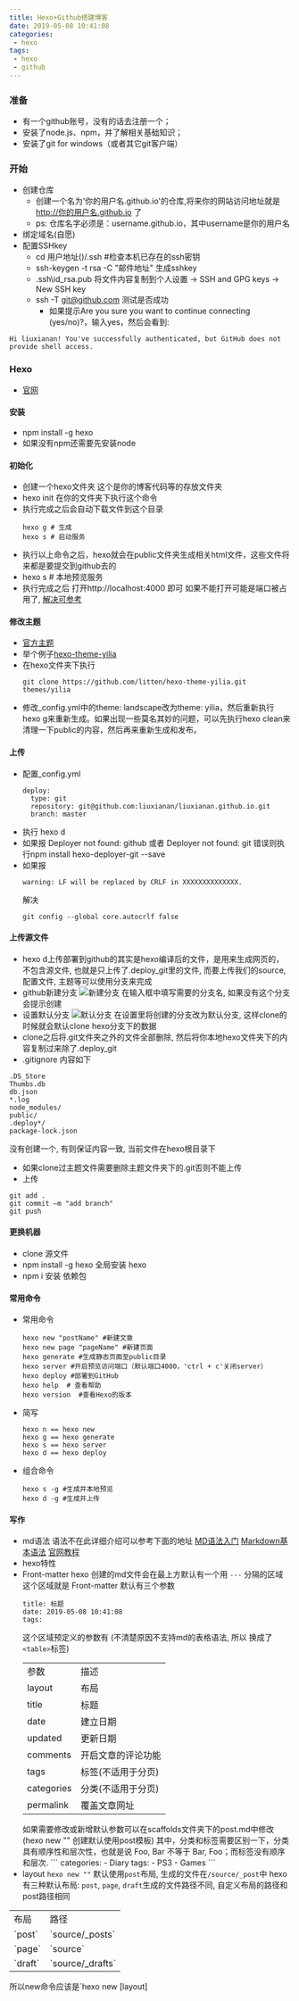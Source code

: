 ```yaml
---
title: Hexo+Github搭建博客
date: 2019-05-08 10:41:08
categories:
 - hexo
tags:
 - hexo
 - github
---
```


### 准备
 * 有一个github账号，没有的话去注册一个；
 * 安装了node.js、npm，并了解相关基础知识；
 * 安装了git for windows（或者其它git客户端）
<!--more-->

### 开始
 * 创建仓库
    * 创建一个名为'你的用户名.github.io'的仓库,将来你的网站访问地址就是 http://你的用户名.github.io 了
    * ps: 仓库名字必须是：username.github.io，其中username是你的用户名
 * 绑定域名(自愿)
 * 配置SSHkey
    * cd 用户地址()/.ssh #检查本机已存在的ssh密钥
    * ssh-keygen -t rsa -C "邮件地址" 生成sshkey
    * .ssh\id_rsa.pub 将文件内容复制到个人设置 -> SSH and GPG keys -> New SSH key
    * ssh -T git@github.com 测试是否成功
        * 如果提示Are you sure you want to continue connecting (yes/no)?，输入yes，然后会看到:
```
Hi liuxianan! You've successfully authenticated, but GitHub does not provide shell access.
```

### Hexo
 * [官网](https://hexo.io/zh-cn/)

#### 安装
 * npm install -g hexo
 * 如果没有npm还需要先安装node

#### 初始化
 * 创建一个hexo文件夹 这个是你的博客代码等的存放文件夹
 * hexo init  在你的文件夹下执行这个命令
 * 执行完成之后会自动下载文件到这个目录
    ```
    hexo g # 生成
    hexo s # 启动服务
    ```
 * 执行以上命令之后，hexo就会在public文件夹生成相关html文件，这些文件将来都是要提交到github去的
 * hexo s # 本地预览服务
 * 执行完成之后 打开http://localhost:4000 即可 如果不能打开可能是端口被占用了, [解决可参考](http://blog.liuxianan.com/windows-port-bind.html)

#### 修改主题
 * [官方主题](https://hexo.io/themes/)
 * 举个例子[hexo-theme-yilia](https://github.com/litten/hexo-theme-yilia)
 * 在hexo文件夹下执行
    ```
    git clone https://github.com/litten/hexo-theme-yilia.git themes/yilia
    ```
 * 修改_config.yml中的theme: landscape改为theme: yilia，然后重新执行hexo g来重新生成。如果出现一些莫名其妙的问题，可以先执行hexo clean来清理一下public的内容，然后再来重新生成和发布。

#### 上传
 * 配置_config.yml
    ```
    deploy:
      type: git
      repository: git@github.com:liuxianan/liuxianan.github.io.git
      branch: master
    ```
 * 执行 hexo d
 * 如果报 Deployer not found: github 或者 Deployer not found: git 错误则执行npm install hexo-deployer-git --save
 * 如果报
    ```
    warning: LF will be replaced by CRLF in XXXXXXXXXXXXXX.
    ```
    解决
    ```
    git config --global core.autocrlf false
    ```

#### 上传源文件
  * hexo d上传部署到github的其实是hexo编译后的文件，是用来生成网页的，不包含源文件, 也就是只上传了.deploy_git里的文件, 而要上传我们的source, 配置文件, 主题等可以使用分支来完成
  * github新建分支
    ![新建分支](/images/newBranch.png)
    在输入框中填写需要的分支名, 如果没有这个分支会提示创建
  * 设置默认分支
    ![默认分支](/images/默认分支.png)
    在设置里将创建的分支改为默认分支, 这样clone的时候就会默认clone hexo分支下的数据
  * clone之后将.git文件夹之外的文件全部删除, 然后将你本地hexo文件夹下的内容复制过来除了.deploy_git
  * .gitignore 内容如下
  ```
  .DS_Store
  Thumbs.db
  db.json
  *.log
  node_modules/
  public/
  .deploy*/
  package-lock.json
  ```
  没有创建一个, 有则保证内容一致, 当前文件在hexo根目录下
  * 如果clone过主题文件需要删除主题文件夹下的.git否则不能上传
  * 上传
  ```
  git add .
  git commit –m "add branch"
  git push
  ```

#### 更换机器
 * clone 源文件
 * npm install -g hexo 全局安装 hexo
 * npm i 安装 依赖包

#### 常用命令
 * 常用命令
     ```
    hexo new "postName" #新建文章
    hexo new page "pageName" #新建页面
    hexo generate #生成静态页面至public目录
    hexo server #开启预览访问端口（默认端口4000，'ctrl + c'关闭server）
    hexo deploy #部署到GitHub
    hexo help  # 查看帮助
    hexo version  #查看Hexo的版本
    ```

 * 简写
    ```
    hexo n == hexo new
    hexo g == hexo generate
    hexo s == hexo server
    hexo d == hexo deploy
    ```
 * 组合命令
    ```
    hexo s -g #生成并本地预览
    hexo d -g #生成并上传
    ```

#### 写作
 * md语法
   语法不在此详细介绍可以参考下面的地址
   [MD语法入门](https://www.jianshu.com/p/399e5a3c7cc5)
    [Markdown基本语法](https://www.jianshu.com/p/191d1e21f7ed)
    [官网教程](http://www.markdown.cn/)
 * hexo特性
  * Front-matter
    hexo 创建的md文件会在最上方默认有一个用 `---` 分隔的区域这个区域就是 Front-matter
    默认有三个参数
    ```
    title: 标题
    date: 2019-05-08 10:41:08
    tags:
    ```
    这个区域预定义的参数有  (不清楚原因不支持md的表格语法, 所以 换成了`<table>`标签)
    <table>    <tr><td>参数</td><td>描述</td></tr>    <tr><td>layout</td><td>布局</td></tr>    <tr><td>title</td><td>标题</td></tr>    <tr><td>date</td><td>建立日期</td></tr>    <tr><td>updated</td><td>更新日期</td></tr>    <tr><td>comments</td><td>开启文章的评论功能</td></tr>    <tr><td>tags</td><td>标签(不适用于分页)</td></tr>    <tr><td>categories</td><td>分类(不适用于分页)</td></tr>  <tr><td>permalink</td><td>覆盖文章网址</td></tr>    </table>
    如果需要修改或新增默认参数可以在scaffolds文件夹下的post.md中修改(hexo new "" 创建默认使用post模板)
    其中，分类和标签需要区别一下，分类具有顺序性和层次性，也就是说 Foo, Bar 不等于 Bar, Foo；而标签没有顺序和层次.
    ```
    categories:
    - Diary
    tags:
    - PS3
    - Games
    ```
  * layout
  `hexo new ""` 默认使用`post`布局, 生成的文件在`/source/_post`中
  hexo 有三种默认布局: `post`, `page`, `draft`生成的文件路径不同, 自定义布局的路径和post路径相同
  <table>  <tr> <td>布局</td> <td>路径</td> </tr> <tr><td>`post`</td> <td>`source/_posts`</td> </tr> <tr><td>`page`</td> <td>`source`</td></tr>  <tr><td>`draft`</td> <td>`source/_drafts`</td></tr>  </table>
  所以new命令应该是`hexo new [layout] <title>` 默认layout是post

   * page
   `hexo new page "newPage"`用于另起一页, 会在source下创建一个名为newPage的文件夹和index.md的文件, newPage的路径就是`http://xxx.xxx/board`
   * draft
   `hexo new draft newpage`draft文件是草稿文件, 并不会直接展示在首页列表, 要预览草稿文件需要`hexo server --draft`, 发表草稿文件则为`hexo publish draft newpage`

 * 图片
  * 少量图片可以在source文件夹下新建images文件夹然后将图片复制到文件夹下, 引用方式为`![title](images/a.jpeg)`
  * 大量图片时需要在根目录的_config文件中将`post_asset_folder`置为true, 这样在`hexo new ""`时会随之生成一个同名文件夹, 可以将图片复制到文件夹下, 引用方式`![](a.jpeg)`这种方式并不会将图片展示在首页列表中.
  需要在首页列表中展示图片则引用方式如下:
  ```
  {% asset_img a.jpeg This is an example image %}
  ```
  当在主题中设置首页列表不显示文章全部信息时大概率上面的方式也不会在首页列表中显示图片
  搭建暂时就只有这些内容, 我会在另一篇文章中详细介绍我的hexo和主题是如何配置的

### 引用及参考
 * https://www.cnblogs.com/liuxianan/p/build-blog-website-by-hexo-github.html
 * https://blog.csdn.net/sinat_37781304/article/details/82729029
